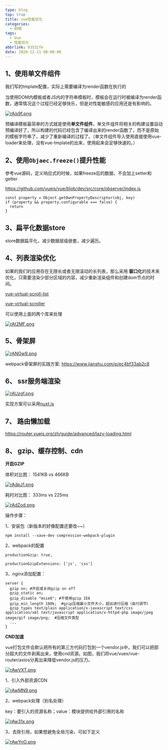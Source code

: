 ```yaml
---
type: blog
top: true
title: vue性能优化
categories:
  - 前端
tags:
  - Vue
  - 性能优化
abbrlink: 93532fe
date: 2020-12-11 00:00:00
---
```


## 1、使用单文件组件

我们写的tmplate配置，实际上需要编译为render函数在执行的

当使用DOM内模板或者JS内的字符串模板时，模板会在运行时被编译为render函数，通常情况这个过程已经足够快乐，但是对性能敏感的应用还是有影响的。

[![rAis9f.png](https://s3.ax1x.com/2020/12/11/rAis9f.png)](https://imgchr.com/i/rAis9f)

预编译模板最简单的方式就是使用**单文件组件**，单文件组件将相关的构建设置自动预编译好了，所以构建的代码已经包含了编译出来的render函数了，而不是原始的模板字符串了，减少了重新编译的过程了。（单文件组件导入使用直接使用vue-loader来处理，没有vue-tmplate的出来，使用起来会足够快速的。）

<!-- more -->

## 2、使用`Objaec.freeze()`提升性能

参考vue源码，定义响应式的时候，如果freeze后的数据，不会加上setter和getter

https://github.com/vuejs/vue/blob/dev/src/core/observer/index.js

```
const property = Object.getOwnPropertyDescriptor(obj, key)
if (property && property.configurable === false) {
  return
}
```

## 3、扁平化数据store

store数据扁平化，减少数据层级嵌套，减少遍历。

## 4、列表渲染优化

如果的我们的应用存在无限长或者无限滚动的长列表，那么采用 **窗口化**的技术来优化，只需要渲染少部分区域的内容，减少重新渲染组件和创建dom节点的时间。

[vue-virtual-scroll-list](https://github.com/tangbc/vue-virtual-scroll-list)

[vue-virtual-scroller](https://github.com/Akryum/vue-virtual-scroller)

可以使用上面的两个库来处理

[![rAt2MF.png](https://s3.ax1x.com/2020/12/11/rAt2MF.png)](https://imgchr.com/i/rAt2MF)

## 5、骨架屏

[![rANGw9.png](https://s3.ax1x.com/2020/12/11/rANGw9.png)](https://imgchr.com/i/rANGw9)

webpack骨架屏的实践方案: https://www.jianshu.com/p/ec4bf33ab2c8

## 6、 ssr服务端渲染

[![rAUzgf.png](https://s3.ax1x.com/2020/12/11/rAUzgf.png)](https://imgchr.com/i/rAUzgf)

实现方案可以采用[nuxt.js](https://www.nuxtjs.cn/)

## 7、 路由懒加载

https://router.vuejs.org/zh/guide/advanced/lazy-loading.html

## 8、 gzip、缓存控制、cdn

**开启GZIP**

体积对比图：
1541KB vs 466KB

[![rAdpJ1.png](https://s3.ax1x.com/2020/12/11/rAdpJ1.png)](https://imgchr.com/i/rAdpJ1)

耗时对比图：
333ms vs 225ms

[![rAdZod.png](https://s3.ax1x.com/2020/12/11/rAdZod.png)](https://imgchr.com/i/rAdZod)

操作步骤：

1、安装包（新版本的好像配置还要改~~）

`npm install --save-dev compression-webpack-plugin`

2、webpack的配置

```
productionGzip: true,

productionGzipExtensions: ['js', 'css']
```

3、nginx添加配置：

```
server {
  gzip on; #开启或关闭gzip on off
  gzip_static on;
  gzip_disable "msie6"; #不使用gzip IE6
  gzip_min_length 100k;  #gzip压缩最小文件大小，超出进行压缩（自行调节）
  gzip_types text/plain application/x-javascript text/css application/xml text/javascript application/x-httpd-php image/jpeg image/gif image/png;  #压缩文件类型
  ...
}
```

**CND加速**

vue打包文件会默认把所有的第三方代码打包到一个vendor.js中，我们可以把部分超大的文件剥离出来，使用cnd资源。如图，我们将vue/vuex/vue-router/axios分离出来降低vendor.js的压力。

[![rAwVXT.png](https://s3.ax1x.com/2020/12/11/rAwVXT.png)](https://imgchr.com/i/rAwVXT)

1、引入外部资源CDN

[![rAwMN9.png](https://s3.ax1x.com/2020/12/11/rAwMN9.png)](https://imgchr.com/i/rAwMN9)

2、webpack处理（别名处理）

key：要引入的资源名称；value：模块提供给外部引用的名称

[![rAw31x.png](https://s3.ax1x.com/2020/12/11/rAw31x.png)](https://imgchr.com/i/rAw31x)

3、去除引用，如果想避免全局污染，可如下定义

[![rAwYnO.png](https://s3.ax1x.com/2020/12/11/rAwYnO.png)](https://imgchr.com/i/rAwYnO)
